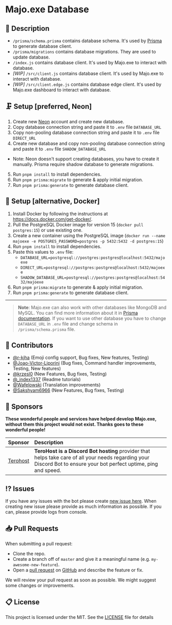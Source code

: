 # Majo.exe Database

## 📝 Description

- `/prisma/schema.prisma` contains database schema. It's used by [Prisma](https://www.prisma.io/) to generate database client.
- `/prisma/migrations` contains database migrations. They are used to update database.
- `/index.js` contains database client. It's used by Majo.exe to interact with database.
- _[WIP]_ `/src/client.js` contains database client. It's used by Majo.exe to interact with database.
- _[WIP]_ `/src/client.edge.js` contains database edge client. It's used by Majo.exe dashboard to interact with database.

## 🗜️ Setup [preferred, Neon]

1. Create new [Neon](https://neon.tech/) account and create new database.
2. Copy database connection string and paste it to `.env` file `DATABASE_URL`
3. Copy non-pooling database connection string and paste it to `.env` file `DIRECT_URL`
4. Create new database and copy non-pooling database connection string and paste it to `.env` file `SHADOW_DATABASE_URL`

- Note: Neon doesn't support creating databases, you have to create it manually. Prisma require shadow database to generate migrations.

5. Run `pnpm install` to install dependencies.
6. Run `pnpm prisma:migrate` to generate & apply initial migration.
7. Run `pnpm prisma:generate` to generate database client.

## 🐳 Setup [alternative, Docker]

1. Install Docker by following the instructions at https://docs.docker.com/get-docker/.
2. Pull the PostgreSQL Docker image for version 15 (`docker pull postgres:15`) or use existing one.
3. Create a new container using the PostgreSQL image (`docker run --name majoexe -e POSTGRES_PASSWORD=postgres -p 5432:5432 -d postgres:15`)
4. Run `pnpm install` to install dependencies.
5. Paste this values to `.env` file:
   - `DATABASE_URL=postgresql://postgres:postgres@localhost:5432/majoexe`
   - `DIRECT_URL=postgresql://postgres:postgres@localhost:5432/majoexe`
   - `SHADOW_DATABASE_URL=postgresql://postgres:postgres@localhost:5432/majoexe`
6. Run `pnpm prisma:migrate` to generate & apply initial migration.
7. Run `pnpm prisma:generate` to generate database client.

---

> **Note**:
> Majo.exe can also work with other databases like MongoDB and MySQL. You can find more information about it in [Prisma documentation](https://www.prisma.io/docs/concepts/database-connectors). If you want to use other database you have to change `DATABASE_URL` in `.env` file and change schema in `/prisma/schema.prisma` file.

## 📝 Contributors

- [@r-kjha](https://github.com/r-kjha) (Emoji config support, Bug fixes, New features, Testing)
- [@Joao-Victor-Liporini](https://github.com/Joao-Victor-Liporini) (Bug fixes, Command handler improvements, Testing, New features)
- [@krzesl0](https://github.com/krzesl0) (New Features, Bug fixes, Testing)
- [@\_index1337](https://github.com/index1337) (Readme tutorials)
- [@Wafelowski](https://github.com/HeavyWolfPL) (Translation improvements)
- [@Sakshyam6966](https://github.com/Sakshyam6966) (New Features, Bug fixes, Testing)

## 💝 Sponsors

**These wonderful people and services have helped develop Majo.exe, without them this project would not exist. Thanks goes to these wonderful people!**

| Sponsor                                            | Description                                                                                                                                                         |
| -------------------------------------------------- | :------------------------------------------------------------------------------------------------------------------------------------------------------------------ |
| [Terohost](https://my.terohost.com/aff.php?aff=17) | **TeroHost is a Discord Bot hosting** provider that helps take care of all your needs regarding your Discord Bot to ensure your bot perfect uptime, ping and speed. |

## ⁉️ Issues

If you have any issues with the bot please create [new issue here](https://github.com/igorkowalczyk/majo.exe/issues).
When creating new issue please provide as much information as possible. If you can, please provide logs from console.

## 📥 Pull Requests

When submitting a pull request:

- Clone the repo.
- Create a branch off of `master` and give it a meaningful name (e.g. `my-awesome-new-feature`).
- Open a [pull request](https://github.com/igorkowalczyk/majo.exe/pulls) on [GitHub](https://github.com) and describe the feature or fix.

We will review your pull request as soon as possible. We might suggest some changes or improvements.

## 📋 License

This project is licensed under the MIT. See the [LICENSE](https://github.com/igorkowalczyk/majo.exe/blob/master/license.md) file for details
